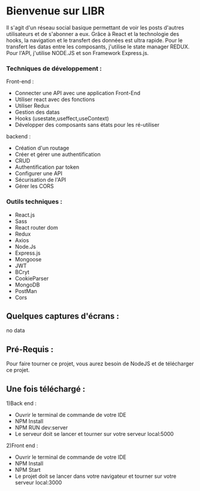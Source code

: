 # Bienvenue sur LIBR

Il s'agit d'un réseau social basique permettant de voir les posts d'autres utilisateurs et de s'abonner a eux.
Grâce à React et la technologie des hooks, la navigation et le transfert des données est ultra rapide.
Pour le transfert les datas entre les composants, j'utilise le state manager REDUX. 
Pour l'API, j'utilise NODE.JS et son Framework Express.js.


### Techniques de développement :

Front-end : 
- Connecter une API avec une application Front-End
- Utiliser react avec des fonctions
- Utiliser Redux 
- Gestion des datas
- Hooks (usestate,useffect,useContext)
- Développer des composants sans états pour les ré-utiliser

backend :
- Création d'un routage
- Créer et gérer une authentification
- CRUD 
- Authentification par token 
- Configurer une API
- Sécurisation de l'API
- Gérer les CORS


### Outils techniques :

- React.js
- Sass
- React router dom
- Redux 
- Axios
- Node.Js
- Express.js
- Mongoose
- JWT
- BCryt
- CookieParser
- MongoDB
- PostMan
- Cors


## Quelques captures d'écrans : 


no data


## Pré-Requis :
Pour faire tourner ce projet, vous aurez besoin de NodeJS et de télécharger ce projet.


## Une fois téléchargé :

1)Back end : 
- Ouvrir le terminal de commande de votre IDE
- NPM Install 
- NPM RUN dev:server 
- Le serveur doit se lancer et tourner sur votre serveur local:5000

2)Front end : 
- Ouvrir le terminal de commande de votre IDE
- NPM Install 
- NPM Start
- Le projet doit se lancer dans votre navigateur et tourner sur votre serveur local:3000

